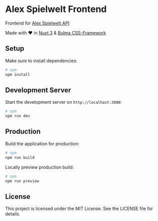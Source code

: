 # Alex Spielwelt Frontend

Frontend for [Alex Spielwelt API](https://github.com/dignityinside/alexspielwelt-api)

Made with ❤️ in [Nuxt 3](https://nuxt.com) & [Bulma CSS-Framework](https://bulma.io)

## Setup

Make sure to install dependencies:

```bash
# npm
npm install
```

## Development Server

Start the development server on `http://localhost:3000`:

```bash
# npm
npm run dev
```

## Production

Build the application for production:

```bash
# npm
npm run build
```

Locally preview production build:

```bash
# npm
npm run preview
```

## License

This project is licensed under the MIT License. See the LICENSE file for details.
